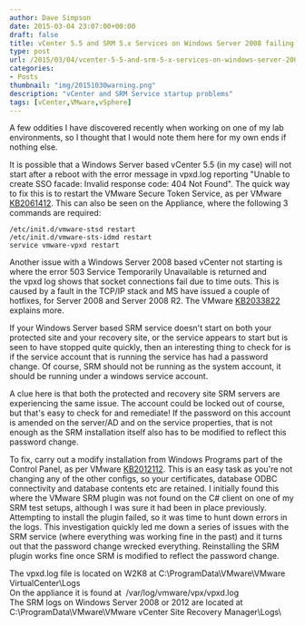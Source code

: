 ```yaml
---
author: Dave Simpson
date: 2015-03-04 23:07:00+00:00
draft: false
title: vCenter 5.5 and SRM 5.x Services on Windows Server 2008 failing to start
type: post
url: /2015/03/04/vcenter-5-5-and-srm-5-x-services-on-windows-server-2008-failing-to-start/
categories:
- Posts
thumbnail: "img/20151030warning.png"
description: "vCenter and SRM Service startup problems"
tags: [vCenter,VMware,vSphere]
---
```


A few oddities I have discovered recently when working on one of my lab environments, so I thought that I would note them here for my own ends if nothing else.   

It is possible that a Windows Server based vCenter 5.5 (in my case) will not start after a reboot with the error message in vpxd.log reporting "Unable to create SSO facade: Invalid response code: 404 Not Found". The quick way to fix this is to restart the VMware Secure Token Service, as per VMware [KB2061412](http://kb.vmware.com/selfservice/microsites/search.do?language=en_US&cmd=displayKC&externalId=2061412&src=vmw_so_vex_dsimp_889). This can also be seen on the Appliance, where the following 3 commands are required:

	/etc/init.d/vmware-stsd restart  
	/etc/init.d/vmware-sts-idmd restart  
	service vmware-vpxd restart  

Another issue with a Windows Server 2008 based vCenter not starting is where the error 503 Service Temporarily Unavailable is returned and the vpxd log shows that socket connections fail due to time outs. This is caused by a fault in the TCP/IP stack and MS have issued a couple of hotfixes, for Server 2008 and Server 2008 R2. The VMware [KB2033822](http://kb.vmware.com/selfservice/microsites/search.do?language=en_US&cmd=displayKC&externalId=2033822&src=vmw_so_vex_dsimp_889) explains more.   
  
If your Windows Server based SRM service doesn't start on both your protected site and your recovery site, or the service appears to start but is seen to have stopped quite quickly, then an interesting thing to check for is if the service account that is running the service has had a password change. Of course, SRM should not be running as the system account, it should be running under a windows service account.  
  
A clue here is that both the protected and recovery site SRM servers are experiencing the same issue. The account could be locked out of course, but that's easy to check for and remediate! If the password on this account is amended on the server/AD and on the service properties, that is not enough as the SRM installation itself also has to be modified to reflect this password change.   
  
To fix, carry out a modify installation from Windows Programs part of the Control Panel, as per VMware [KB2012112](http://kb.vmware.com/selfservice/microsites/search.do?language=en_US&cmd=displayKC&externalId=2012112&src=vmw_so_vex_dsimp_889). This is an easy task as you're not changing any of the other configs, so your certificates, database ODBC connectivity and database contents etc are retained. I initially found this where the VMware SRM plugin was not found on the C# client on one of my SRM test setups, although I was sure it had been in place previously. Attempting to install the plugin failed, so it was time to hunt down errors in the logs. This investigation quickly led me down a series of issues with the SRM service (where everything was working fine in the past) and it turns out that the password change wrecked everything. Reinstalling the SRM plugin works fine once SRM is modified to reflect the password change.  
  
The vpxd.log file is located on W2K8 at C:\ProgramData\VMware\VMware VirtualCenter\Logs   
On the appliance it is found at  /var/log/vmware/vpx/vpxd.log  
The SRM logs on Windows Server 2008 or 2012 are located at C:\ProgramData\VMware\VMware vCenter Site Recovery Manager\Logs\   
